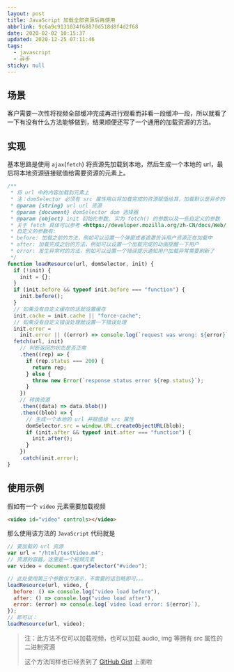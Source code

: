 ```yaml
---
layout: post
title: JavaScript 加载全部资源后再使用
abbrlink: 9c6a9c9131034f68870d518d8f4d2f68
date: 2020-02-02 10:15:37
updated: 2020-12-25 07:11:46
tags:
  - javascript
  - 异步
sticky: null
---
```


## 场景

客户需要一次性将视频全部缓冲完成再进行观看而非看一段缓冲一段，所以就看了一下有没有什么方法能够做到，结果顺便还写了一个通用的加载资源的方法。

## 实现

基本思路是使用 `ajax`(`fetch`) 将资源先加载到本地，然后生成一个本地的 url，最后将本地资源链接赋值给需要资源的元素上。

```js
/**
 * 将 url 中的内容加载到元素上
 * 注：domSelector 必须有 src 属性用以将加载完成的资源赋值给其，加载默认是异步的
 * @param {string} url url 资源
 * @param {document} domSelector dom 选择器
 * @param {object} init 初始化参数, 实为 fetch() 的参数以及一些自定义的参数
 * 关于 fetch 具体可以参考 <https://developer.mozilla.org/zh-CN/docs/Web/API/Fetch_API/Using_Fetch>
 * 自定义的参数有:
 * before: 加载之前的方法，例如可以设置一个弹窗或者遮罩告诉用户资源正在加载中
 * after: 加载完成之后的方法，例如可以设置一个加载完成的动画提醒一下用户
 * error: 发生异常时的方法，例如可以设置一个错误提示通知用户加载异常需要刷新了
 */
function loadResource(url, domSelector, init) {
  if (!init) {
    init = {};
  }
  if (init.before && typeof init.before === "function") {
    init.before();
  }
  // 如果没有自定义缓存的话就设置缓存
  init.cache = init.cache || "force-cache";
  // 如果没有自定义错误处理就设置一下错误处理
  init.error =
    init.error || ((error) => console.log(`request was wrong: ${error}`));
  fetch(url, init)
    // 判断返回的状态是否正常
    .then((rep) => {
      if (rep.status === 200) {
        return rep;
      } else {
        throw new Error(`response status error ${rep.status}`);
      }
    })
    // 转换资源
    .then((data) => data.blob())
    .then((blob) => {
      // 生成一个本地的 url 并赋值给 src 属性
      domSelector.src = window.URL.createObjectURL(blob);
      if (init.after && typeof init.after === "function") {
        init.after();
      }
    })
    .catch(init.error);
}
```

## 使用示例

假如有一个 `video` 元素需要加载视频

```html
<video id="video" controls></video>
```

那么使用该方法的 `JavaScript` 代码就是

```js
// 要加载的 url 资源
var url = "/html/testVideo.m4";
// 资源的容器，这里是一个视频元素
var video = document.querySelector("#video");

// 此处使用第三个参数仅为演示，不需要的话忽略即可。。。
loadResource(url, video, {
  before: () => console.log("video load before"),
  after: () => console.log("video load after"),
  error: (error) => console.log(`video load error: ${error}`),
});
// 即可以：
loadResource(url, video);
```

> 注：此方法不仅可以加载视频，也可以加载 audio, img 等拥有 src 属性的二进制资源
>
> 这个方法同样也已经丢到了 [GitHub Gist](https://gist.github.com/rxliuli/1bf04abd0e91718a901b97762beb0eb9) 上面啦
